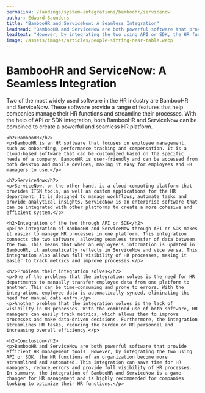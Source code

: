 ```yaml
---
permalink: /landings/system-integrations/bamboohr/servicenow
author: Edward Saunders
title: "BambooHR and ServiceNow: A Seamless Integration"
leadhead: "BambooHR and ServiceNow are both powerful software that provide efficient HR management tools"
leadtext: "However, by integrating the two using API or SDK, the HR functions of an organization become more streamlined and automated. This integration can save time for HR managers, reduce errors and provide full visibility of HR processes. In summary, the integration of BambooHR and ServiceNow is a game-changer for HR management and is highly recommended for companies looking to optimize their HR functions."
image: /assets/images/articles/people-sitting-near-table.webp
---
```

<div class="arttext">	<h1>BambooHR and ServiceNow: A Seamless Integration</h1>
	<p>Two of the most widely used software in the HR industry are BambooHR and ServiceNow. These software provide a range of features that help companies manage their HR functions and streamline their processes. With the help of API or SDK integration, both BambooHR and ServiceNow can be combined to create a powerful and seamless HR platform.</p>

	<h2>BambooHR</h2>
	<p>BambooHR is an HR software that focuses on employee management, such as onboarding, performance tracking and compensation. It is a cloud-based software that can be customized based on the specific needs of a company. BambooHR is user-friendly and can be accessed from both desktop and mobile devices, making it easy for employees and HR managers to use.</p>

	<h2>ServiceNow</h2>
	<p>ServiceNow, on the other hand, is a cloud computing platform that provides ITSM tools, as well as custom applications for the HR department. It is designed to manage workflows, automate tasks and provide analytical insights. ServiceNow is an enterprise software that can be integrated with other platforms to create a more cohesive and efficient system.</p>

	<h2>Integration of the two through API or SDK</h2>
	<p>The integration of BambooHR and ServiceNow through API or SDK makes it easier to manage HR processes in one platform. This integration connects the two software, allowing seamless transfer of data between the two. This means that when an employee’s information is updated in BambooHR, it automatically reflects in ServiceNow and vice versa. This integration also allows full visibility of HR processes, making it easier to track metrics and improve processes.</p>

	<h2>Problems their integration solves</h2>
	<p>One of the problems that the integration solves is the need for HR departments to manually transfer employee data from one platform to another. This can be time-consuming and prone to errors. With the integration, employee data is automatically synced, eliminating the need for manual data entry.</p>
	<p>Another problem that the integration solves is the lack of visibility in HR processes. With the combined use of both software, HR managers can easily track metrics, which allows them to improve processes and make data-driven decisions. Furthermore, the integration streamlines HR tasks, reducing the burden on HR personnel and increasing overall efficiency.</p>

	<h2>Conclusion</h2>
	<p>BambooHR and ServiceNow are both powerful software that provide efficient HR management tools. However, by integrating the two using API or SDK, the HR functions of an organization become more streamlined and automated. This integration can save time for HR managers, reduce errors and provide full visibility of HR processes. In summary, the integration of BambooHR and ServiceNow is a game-changer for HR management and is highly recommended for companies looking to optimize their HR functions.</p>
</div>